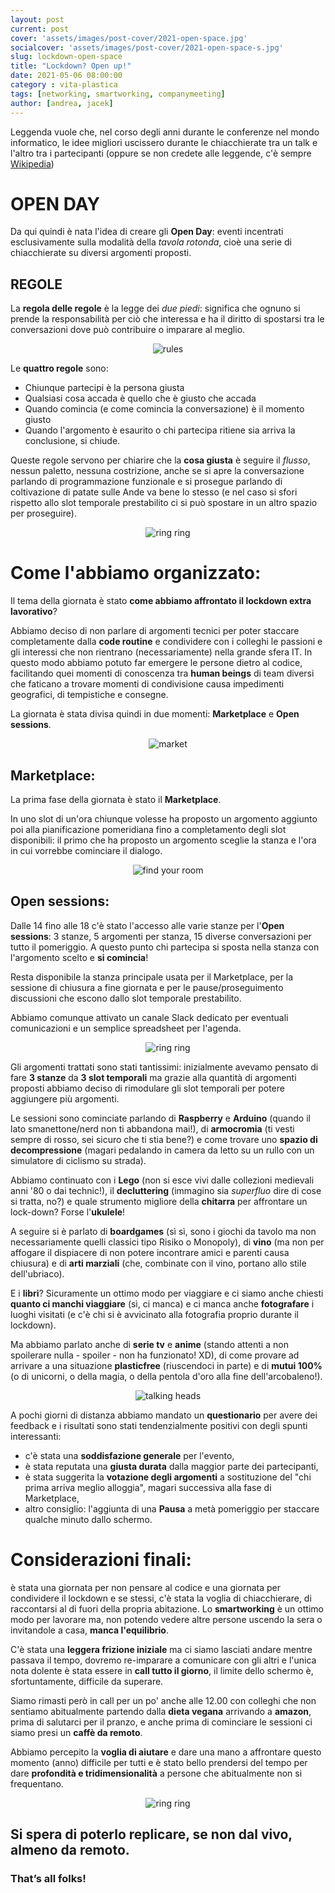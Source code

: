 ```yaml
---
layout: post
current: post
cover: 'assets/images/post-cover/2021-open-space.jpg'
socialcover: 'assets/images/post-cover/2021-open-space-s.jpg'
slug: lockdown-open-space
title: "Lockdown? Open up!"
date: 2021-05-06 08:00:00
category : vita-plastica
tags: [networking, smartworking, companymeeting]
author: [andrea, jacek]
---
```


<div class="post-intro">
Leggenda vuole che, nel corso degli anni durante le conferenze nel mondo informatico, le idee migliori uscissero durante le chiacchierate tra un talk e l'altro tra i partecipanti (oppure se non credete alle leggende, c'è sempre <a href="https://en.wikipedia.org/wiki/Open_Space_Technology">Wikipedia</a>)
</div>

# OPEN DAY

Da qui quindi è nata l'idea di creare gli **Open Day**: eventi incentrati esclusivamente sulla modalità della *tavola rotonda*, cioè una serie di chiacchierate su diversi argomenti proposti.

## REGOLE

La **regola delle regole** è la legge dei *due piedi*: significa che ognuno si prende la responsabilità per ciò che interessa e ha il diritto di spostarsi tra le conversazioni dove può contribuire o imparare al meglio.

<figure style="text-align:center"><img src="/assets/images/post-content/open-space/open_rules.png" alt="rules" /></figure>

Le **quattro regole** sono:
*   Chiunque partecipi è la persona giusta
*   Qualsiasi cosa accada è quello che è giusto che accada
*   Quando comincia (e come comincia la conversazione) è il momento giusto
*   Quando l'argomento è esaurito o chi partecipa ritiene sia arriva la conclusione, si chiude.

Queste regole servono per chiarire che la **cosa giusta** è seguire il *flusso*, nessun paletto, nessuna costrizione, anche se si apre la conversazione parlando di programmazione funzionale e si prosegue parlando di coltivazione di patate sulle Ande va bene lo stesso (e nel caso si sfori rispetto allo slot temporale prestabilito ci si può spostare in un altro spazio per proseguire).

<figure style="text-align:center"><img src="/assets/images/post-content/open-space/open_sq_bell2.png" alt="ring ring" /></figure>

# Come l'abbiamo organizzato:
Il tema della giornata è stato **come abbiamo affrontato il lockdown extra lavorativo**?

Abbiamo deciso di non parlare di argomenti tecnici per poter staccare completamente dalla **code routine** e condividere con i colleghi le passioni e gli interessi che non rientrano (necessariamente) nella grande sfera IT. In questo modo abbiamo potuto far emergere le persone dietro al codice, facilitando quei momenti di conoscenza tra **human beings** di team diversi che faticano a trovare momenti di condivisione causa impedimenti geografici, di tempistiche e consegne.

La giornata è stata divisa quindi in due momenti: **Marketplace** e **Open sessions**.


<figure style="text-align:center"><img src="/assets/images/post-content/open-space/open_market.png" alt="market" /></figure>

## Marketplace:
La prima fase della giornata è stato il **Marketplace**.

In uno slot di un'ora chiunque volesse ha proposto un argomento aggiunto poi alla pianificazione pomeridiana fino a completamento degli slot disponibili: il primo che ha proposto un argomento sceglie la stanza e l'ora in cui vorrebbe cominciare il dialogo.


<figure style="text-align:center"><img src="/assets/images/post-content/open-space/open_room.png" alt="find your room" /></figure>

## Open sessions:
Dalle 14 fino alle 18 c'è stato l'accesso alle varie stanze per l'**Open sessions**: 3 stanze, 5 argomenti per stanza, 15 diverse conversazioni per tutto il pomeriggio. A questo punto chi partecipa si sposta nella stanza con l'argomento scelto e **si comincia**!

Resta disponibile la stanza principale usata per il Marketplace, per la sessione di chiusura a fine giornata e per le pause/proseguimento discussioni che escono dallo slot temporale prestabilito.

Abbiamo comunque attivato un canale Slack dedicato per eventuali comunicazioni e un semplice spreadsheet per l'agenda.

<figure style="text-align:center"><img src="/assets/images/post-content/open-space/open_sq_bell1.png" alt="ring ring" /></figure>

Gli argomenti trattati sono stati tantissimi: inizialmente avevamo pensato di fare **3 stanze** da **3 slot temporali** ma grazie alla quantità di argomenti proposti abbiamo deciso di rimodulare gli slot temporali per potere aggiungere più argomenti.

Le sessioni sono cominciate parlando di **Raspberry** e **Arduino** (quando il lato smanettone/nerd non ti abbandona mai!), di **armocromia** (ti vesti sempre di rosso, sei sicuro che ti stia bene?) e come trovare uno **spazio di decompressione** (magari pedalando in camera da letto su un rullo con un simulatore di ciclismo su strada).

Abbiamo continuato con i **Lego** (non si esce vivi dalle collezioni medievali anni '80 o dai technic!), il **decluttering** (immagino sia *superfluo* dire di cose si tratta, no?) e quale strumento migliore della **chitarra** per affrontare un lock-down? Forse l'**ukulele**!

A seguire si è parlato di **boardgames** (sì sì, sono i giochi da tavolo ma non necessariamente quelli classici tipo Risiko o Monopoly), di **vino** (ma non per affogare il dispiacere di non potere incontrare amici e parenti causa chiusura) e di **arti marziali** (che, combinate con il vino, portano allo stile dell'ubriaco).

E i **libri**? Sicuramente un ottimo modo per viaggiare e ci siamo anche chiesti **quanto ci manchi viaggiare** (sì, ci manca) e ci manca anche **fotografare** i luoghi visitati (e c'è chi si è avvicinato alla fotografia proprio durante il lockdown).

Ma abbiamo parlato anche di **serie tv** e **anime** (stando attenti a non spoilerare nulla - spoiler - non ha funzionato! XD), di come provare ad arrivare a una situazione **plasticfree** (riuscendoci in parte) e di **mutui 100%** (o di unicorni, o della magia, o della pentola d'oro alla fine dell'arcobaleno!).

<figure style="text-align:center"><img src="/assets/images/post-content/open-space/open_heads.png" alt="talking heads" /></figure>

A pochi giorni di distanza abbiamo mandato un **questionario** per avere dei feedback e i risultati sono stati tendenzialmente positivi con degli spunti interessanti:
* c'è stata una **soddisfazione generale** per l'evento,
* è stata reputata una **giusta durata** dalla maggior parte dei partecipanti,
* è stata suggerita la **votazione degli argomenti** a sostituzione del "chi prima arriva meglio alloggia", magari successiva alla fase di Marketplace,
* altro consiglio: l'aggiunta di una **Pausa** a metà pomeriggio per staccare qualche minuto dallo schermo.

# Considerazioni finali:
è stata una giornata per non pensare al codice e una giornata per condividere il lockdown e se stessi, c'è stata la voglia di chiacchierare, di raccontarsi al di fuori della propria abitazione. Lo **smartworking** è un ottimo modo per lavorare ma, non potendo vedere altre persone uscendo la sera o invitandole a casa, **manca l'equilibrio**.

C'è stata una **leggera frizione iniziale** ma ci siamo lasciati andare mentre passava il tempo, dovremo re-imparare a comunicare con gli altri e l'unica nota dolente è stata essere in **call tutto il giorno**, il limite dello schermo è, sfortuntamente, difficile da superare.

Siamo rimasti però in call per un po' anche alle 12.00 con colleghi che non sentiamo abitualmente partendo dalla **dieta vegana** arrivando a **amazon**, prima di salutarci per il pranzo, e anche prima di cominciare le sessioni ci siamo presi un **caffè da remoto**.

Abbiamo percepito la **voglia di aiutare** e dare una mano a affrontare questo momento (anno) difficile per tutti e è stato bello prendersi del tempo per dare **profondità e tridimensionalità** a persone che abitualmente non si frequentano.

<figure style="text-align:center"><img src="/assets/images/post-content/open-space/open_sq_bell3.png" alt="ring ring" /></figure>

## Si spera di poterlo replicare, se non dal vivo, almeno da remoto.
### That’s all folks!
